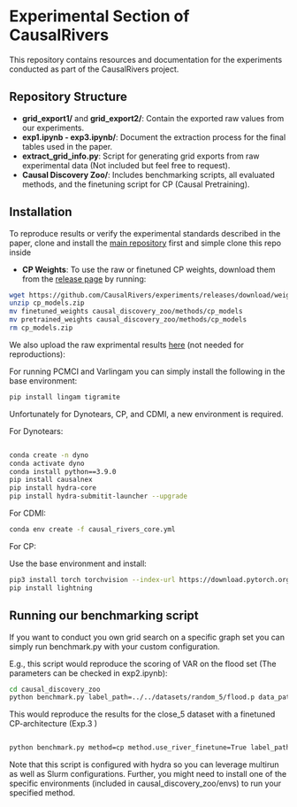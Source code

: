 
# Experimental Section of CausalRivers

This repository contains resources and documentation for the experiments conducted as part of the CausalRivers project.

## Repository Structure

- **grid_export1/** and **grid_export2/**: Contain the exported raw values from our experiments.
- **exp1.ipynb - exp3.ipynb/**: Document the extraction process for the final tables used in the paper.
- **extract_grid_info.py**: Script for generating grid exports from raw experimental data (Not included but feel free to request).
- **Causal Discovery Zoo/**: Includes benchmarking scripts, all evaluated methods, and the finetuning script for CP (Causal Pretraining).







## Installation
To reproduce results or verify the experimental standards described in the paper, clone and install the [main repository](https://github.com/CausalRivers/causalrivers/) first and simple clone this repo inside

- **CP Weights**: To use the raw or finetuned CP weights, download them from the [release page](https://github.com/CausalRivers/experiments/releases) by running:

```bash
wget https://github.com/CausalRivers/experiments/releases/download/weights/cp_models.zip
unzip cp_models.zip
mv finetuned_weights causal_discovery_zoo/methods/cp_models
mv pretrained_weights causal_discovery_zoo/methods/cp_models
rm cp_models.zip
```
We also upload the raw exprimental results [here](https://zenodo.org/records/16797284?token=eyJhbGciOiJIUzUxMiJ9.eyJpZCI6IjhiMDc4YTEyLWY0MTAtNDk4MS05NmU5LTkwYTNhYWI3NWRhYiIsImRhdGEiOnt9LCJyYW5kb20iOiI2MDVlMjliNzAxNjI5ZTM3ZjYxMWE5Y2M3NTQyNGM4ZSJ9.pH4yqfkiT5ZTe3IcwsQC3CVQc27DjZCKJA16kqz14YgNY__9fVy_76SYEpnwBRsQbaraQB-ffm6hEQ6Putaaag) (not needed for reproductions): 



For running PCMCI and Varlingam you can simply install the following in the base environment: 
```bash
pip install lingam tigramite
```


Unfortunately for Dynotears, CP, and CDMI, a new environment is required.

For Dynotears: 
```bash

conda create -n dyno
conda activate dyno 
conda install python==3.9.0
pip install causalnex
pip install hydra-core
pip install hydra-submitit-launcher --upgrade
```

For CDMI: 

```bash
conda env create -f causal_rivers_core.yml
```

For CP: 

Use the base environment and install: 

```bash
pip3 install torch torchvision --index-url https://download.pytorch.org/whl/cu129
pip install lightning
```


## Running our benchmarking script

If you want to conduct you own grid search on a specific graph set you can simply run benchmark.py with your custom configuration.

E.g., this script would reproduce the scoring of VAR on the flood set (The parameters can be checked in exp2.ipynb):

```bash
cd causal_discovery_zoo
python benchmark.py label_path=../../datasets/random_5/flood.p data_path=../../product/rivers_ts_flood.csv method=var data_preprocess.normalize=False data_preprocess.resolution=15min method.max_lag=5 method.var_absolute_values=False
```


This would reproduce the results for the close_5 dataset with a finetuned CP-architecture (Exp.3 )
```bash

python benchmark.py method=cp method.use_river_finetune=True label_path="../../datasets/close_5/east.p" data_preprocess.resolution="12H" data_preprocess.normalize=False
```



Note that this script is configured with hydra so you can leverage multirun as well as Slurm configurations.
Further, you might need to install one of the specific environments (included in causal_discovery_zoo/envs) to run your specified method.
